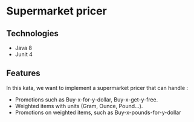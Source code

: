 # Supermarket pricer

## Technologies
- Java 8
- Junit 4

## Features

In this kata, we want to implement a supermarket pricer that can handle :

- Promotions such as Buy-x-for-y-dollar, Buy-x-get-y-free.
- Weighted items with units (Gram, Ounce, Pound...).
- Promotions on weighted items, such as Buy-x-pounds-for-y-dollar